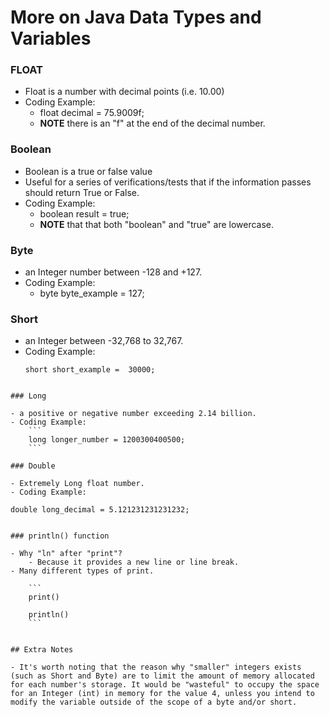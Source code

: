 # More on Java Data Types and Variables





### FLOAT

- Float is a number with decimal points (i.e. 10.00)
- Coding Example:	
	- float decimal = 75.9009f;
	- **NOTE** there is an "f" at the end of the decimal number.


### Boolean

- Boolean is a true or false value
- Useful for a series of verifications/tests that if the information passes should return True or False.
- Coding Example:
	- boolean result = true;
	- **NOTE** that that both "boolean" and "true" are lowercase.


### Byte

- an Integer number between -128 and +127.
- Coding Example:
	- byte byte_example = 127;


### Short

- an Integer between -32,768 to 32,767.
- Coding Example:
	```
	short short_example =  30000;
```

### Long

- a positive or negative number exceeding 2.14 billion.
- Coding Example:
	```
	long longer_number = 1200300400500;
	```

### Double

- Extremely Long float number.
- Coding Example:

```
	double long_decimal = 5.121231231231232;
```

### println() function

- Why "ln" after "print"?
	- Because it provides a new line or line break.
- Many different types of print.

	```
	print()
	
	println()
	```


## Extra Notes

- It's worth noting that the reason why "smaller" integers exists (such as Short and Byte) are to limit the amount of memory allocated for each number's storage. It would be "wasteful" to occupy the space for an Integer (int) in memory for the value 4, unless you intend to modify the variable outside of the scope of a byte and/or short.